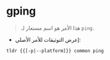 # gping

> هذا الأمر هو اسم مستعار لـ `ping`.

- إعرض التوثيقات للأمر الأصلي:

`tldr {{[-p|--platform]}} common ping`
